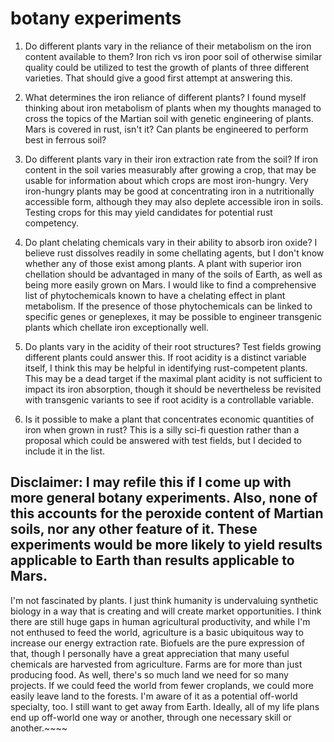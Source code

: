 # botany experiments

1. Do different plants vary in the reliance of their metabolism on the iron content available to them?  Iron rich vs iron poor soil of otherwise similar quality could be utilized to test the growth of plants of three different varieties.  That should give a good first attempt at answering this.

2. What determines the iron reliance of different plants?  I found myself thinking about iron metabolism of plants when my thoughts managed to cross the topics of the Martian soil with genetic engineering of plants.  Mars is covered in rust, isn't it?  Can plants be engineered to perform best in ferrous soil?

3. Do different plants vary in their iron extraction rate from the soil?  If iron content in the soil varies measurably after growing a crop, that may be usable for information about which crops are most iron-hungry.  Very iron-hungry plants may be good at concentrating iron in a nutritionally accessible form, although they may also deplete accessible iron in soils.  Testing crops for this may yield candidates for potential rust competency.

4. Do plant chelating chemicals vary in their ability to absorb iron oxide?  I believe rust dissolves readily in some chellating agents, but I don't know whether any of those exist among plants.  A plant with superior iron chellation should be advantaged in many of the soils of Earth, as well as being more easily grown on Mars.  I would like to find a comprehensive list of phytochemicals known to have a chelating effect in plant metabolism.  If the presence of those phytochemicals can be linked to specific genes or geneplexes, it may be possible to engineer transgenic plants which chellate iron exceptionally well.

5. Do plants vary in the acidity of their root structures?  Test fields growing different plants could answer this.  If root acidity is a distinct variable itself, I think this may be helpful in identifying rust-competent plants.  This may be a dead target if the maximal plant acidity is not sufficient to impact its iron absorption, though it should be nevertheless be revisited with transgenic variants to see if root acidity is a controllable variable.
   
6. Is it possible to make a plant that concentrates economic quantities of iron when grown in rust?  This is a silly sci-fi question rather than a proposal which could be answered with test fields, but I decided to include it in the list.


Disclaimer:  I may refile this if I come up with more general botany experiments.  Also, none of this accounts for the peroxide content of Martian soils, nor any other feature of it.  These experiments would be more likely to yield results applicable to Earth than results applicable to Mars.
---

I'm not fascinated by plants.  I just think humanity is undervaluing synthetic biology in a way that is creating and will create market opportunities.  I think there are still huge gaps in human agricultural productivity, and while I'm not enthused to feed the world, agriculture is a basic ubiquitous way to increase our energy extraction rate.  Biofuels are the pure expression of that, though I personally have a great appreciation that many useful chemicals are harvested from agriculture.  Farms are for more than just producing food.  As well, there's so much land we need for so many projects.  If we could feed the world from fewer croplands, we could more easily leave land to the forests.
I'm aware of it as a potential off-world specialty, too.  I still want to get away from Earth.  Ideally, all of my life plans end up off-world one way or another, through one necessary skill or another.~~~~